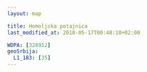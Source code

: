 ```yaml
---
layout: map

title: Homoljska potajnica
last_modified_at: 2018-05-17T00:48:10+02:00

WDPA: [328912]
geoSrbija:
  L1_183: [35]
---
```

